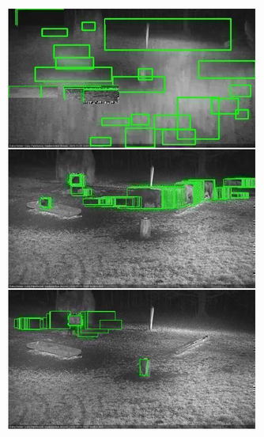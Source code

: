 ![20201111-175543-180547](in2/20201111/20201111-175543-180547_0_.jpg)
![20201111-190649-191653](in2/20201111/20201111-190649-191653_0_.jpg)
![20201111-193719-194722](in2/20201111/20201111-193719-194722_0_.jpg)
